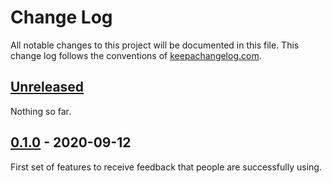 # Change Log

All notable changes to this project will be documented in this file.
This change log follows the conventions of
[keepachangelog.com](http://keepachangelog.com/).

## [Unreleased][unreleased]

Nothing so far.

## [0.1.0] - 2020-09-12

First set of features to receive feedback that people are successfully
using.

[unreleased]: https://github.com/Deep-Symmetry/open-beat-control/compare/v0.1.0...HEAD
[0.1.0]: https://github.com/Deep-Symmetry/open-beat-control/compare/4b8707c725ee7395c6844a8eb56c91900387408a...v0.1.0
